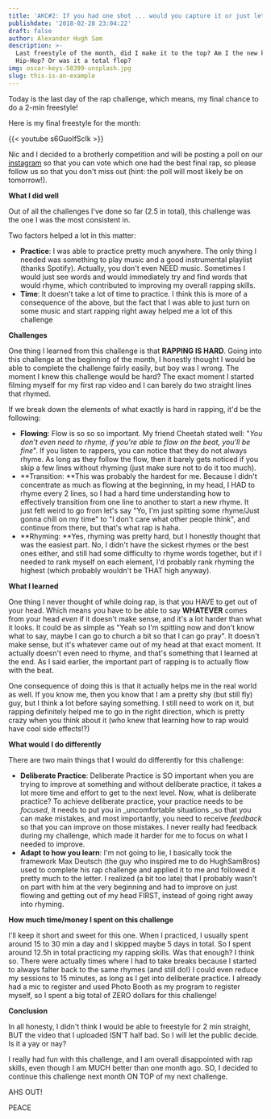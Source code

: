 ```yaml
---
title: 'AKC#2: If you had one shot ... would you capture it or just let it slip?'
publishdate: '2018-02-28 23:04:22'
draft: false
author: Alexander Hugh Sam
description: >-
  Last freestyle of the month, did I make it to the top? Am I the new king of
  Hip-Hop? Or was it a total flop?
img: oscar-keys-58399-unsplash.jpg
slug: this-is-an-example
---
```

Today is the last day of the rap challenge, which means, my final chance to do a 2-min freestyle! 

Here is my final freestyle for the month:

{{< youtube s6GuoIfScIk >}}

Nic and I decided to a brotherly competition and will be posting a poll on our [instagram](https://www.instagram.com/hughsambros/) so that you can vote which one had the best final rap, so please follow us so that you don't miss out (hint: the poll will most likely be on tomorrow!).

**What I did well**

Out of all the challenges I've done so far (2.5 in total), this challenge was the one I was the most consistent in. 

Two factors helped a lot in this matter:

* **Practice**: I was able to practice pretty much anywhere. The only thing I needed was something to play music and a good instrumental playlist (thanks Spotify). Actually, you don't even NEED music. Sometimes I would just see words and would immediately try and find words that would rhyme, which contributed to improving my overall rapping skills.
* **Time**: It doesn't take a lot of time to practice. I think this is more of a consequence of the above, but the fact that I was able to just turn on some music and start rapping right away helped me a lot of this challenge

**Challenges**

One thing I learned from this challenge is that **RAPPING IS HARD**. Going into this challenge at the beginning of the month, I honestly thought I would be able to complete the challenge fairly easily, but boy was I wrong. The moment I knew this challenge would be hard? The exact moment I started filming myself for my first rap video and I can barely do two straight lines that rhymed.

If we break down the elements of what exactly is hard in rapping, it'd be the following:

* **Flowing**: Flow is so so so important. My friend Cheetah stated well: "_You don't even need to rhyme, if you're able to flow on the beat, you'll be fine_". If you listen to rappers, you can notice that they do not always rhyme. As long as they follow the flow, then it barely gets noticed if you skip a few lines without rhyming (just make sure not to do it too much). 
* **Transition: **This was probably the hardest for me. Because I didn't concentrate as much as flowing at the beginning, in my head, I HAD to rhyme every 2 lines, so I had a hard time understanding how to effectively transition from one line to another to start a new rhyme. It just felt weird to go from let's say "Yo, I'm just spitting some rhyme/Just gonna chill on my time" to "I don't care what other people think", and continue from there, but that's what rap is haha.
* **Rhyming: **Yes, rhyming was pretty hard, but I honestly thought that was the easiest part. No, I didn't have the sickest rhymes or the best ones either, and still had some difficulty to rhyme words together, but if I needed to rank myself on each element, I'd probably rank rhyming the highest (which probably wouldn't be THAT high anyway).

**What I learned**

One thing I never thought of while doing rap, is that you HAVE to get out of your head. Which means you have to be able to say **WHATEVER** comes from your head _even_ if it doesn't make sense, and it's a lot harder than what it looks. It could be as simple as "Yeah so I'm spitting now and don't know what to say, maybe I can go to church a bit so that I can go pray". It doesn't make sense, but it's whatever came out of my head at that exact moment. It actually doesn't even need to rhyme, and that's something that I learned at the end. As I said earlier, the important part of rapping is to actually flow with the beat. 

One consequence of doing this is that it actually helps me in the real world as well. If you know me, then you know that I am a pretty shy (but still fly) guy, but I think a lot before saying something. I still need to work on it, but rapping definitely helped me to go in the right direction, which is pretty crazy when you think about it (who knew that learning how to rap would have cool side effects!?)

**What would I do differently**

There are two main things that I would do differently for this challenge:

* **Deliberate Practice**: Deliberate Practice is SO important when you are trying to improve at something and without deliberate practice, it takes a lot more time and effort to get to the next level. Now, what is deliberate practice? To achieve deliberate practice, your practice needs to be _focused_, it needs to put you in _uncomfortable situations _so that you can make mistakes, and most importantly, you need to receive _feedback_ so that you can improve on those mistakes. I never really had feedback during my challenge, which made it harder for me to focus on what I needed to improve. 
* **Adapt to how you learn**: I'm not going to lie, I basically took the framework Max Deutsch (the guy who inspired me to do HughSamBros) used to complete his rap challenge and applied it to me and followed it pretty much to the letter. I realized (a bit too late) that I probably wasn't on part with him at the very beginning and had to improve on just flowing and getting out of my head FIRST, instead of going right away into rhyming.

**How much time/money I spent on this challenge**

I'll keep it short and sweet for this one. When I practiced, I usually spent around 15 to 30 min a day and I skipped maybe 5 days in total. So I spent around 12.5h in total practicing my rapping skills. Was that enough? I think so. There were actually times where I had to take breaks because I started to always falter back to the same rhymes (and still do!) I could even reduce my sessions to 15 minutes, as long as I get into deliberate practice. I already had a mic to register and used Photo Booth as my program to register myself, so I spent a big total of ZERO dollars for this challenge!

**Conclusion**

In all honesty, I didn't think I would be able to freestyle for 2 min straight, BUT the video that I uploaded ISN'T half bad. So I will let the public decide. Is it a yay or nay? 

I really had fun with this challenge, and I am overall disappointed with rap skills, even though I am MUCH better than one month ago. SO, I decided to continue this challenge next month ON TOP of my next challenge. 

AHS OUT!

PEACE
